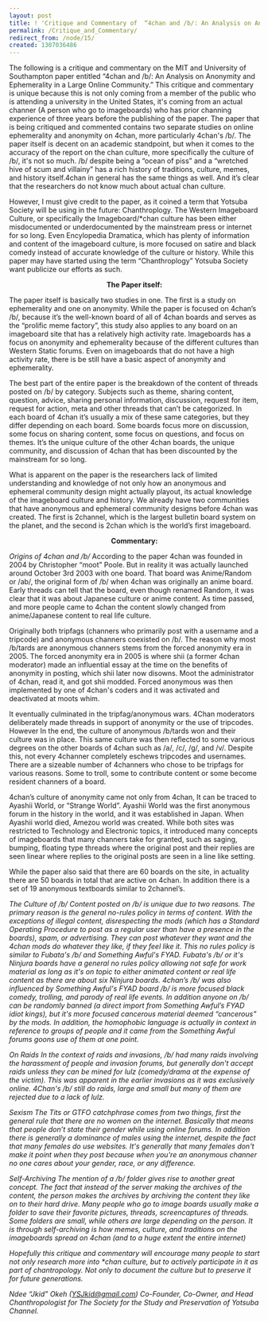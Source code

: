```yaml
---
layout: post
title: ! 'Critique and Commentary of  “4chan and /b/: An Analysis on Anonymity and Ephemerality in a Large Online Community.”'
permalink: /Critique_and_Commentary/
redirect_from: /node/15/
created: 1307036486
---
```

The following is a critique and commentary on the MIT and University of Southampton paper entitled “4chan and /b/: An Analysis on Anonymity and Ephemerality in a Large Online Community.” This critique and commentary is unique because this is not only coming from a member of the public who is attending a university in the United States, it's coming from an actual channer (A person who go to imageboards) who has prior channing experience of three years before the publishing of the paper. The paper that is being critiqued and commented contains two separate studies on online ephemerality and anonymity on 4chan, more particularly 4chan's /b/. The paper  itself is decent on an academic standpoint, but when it comes to the accuracy of the report on the chan culture, more specifically the culture of /b/, it's not so much. /b/ despite being a “ocean of piss” and a “wretched hive of scum and villainy” has a rich history of traditions, culture, memes, and history itself.4chan in general has the same things as well. And it’s clear that the researchers do not know much about actual chan culture. 

However, I must give credit to the paper, as it coined a term that Yotsuba Society will be using in the future: Chanthroplogy. The Western Imageboard Culture, or specifically the Imageboard/*chan culture has been either misdocumented or underdocumented by the mainstream press or internet for so long. Even Encylopedia Dramatica, which has plenty of information and content of the imageboard culture, is more focused on satire and black comedy instead of accurate knowledge of the culture or history. While this paper may have started using the term “Chanthroplogy” Yotsuba Society want publicize our efforts as such. 

<b><center>The Paper itself:</center></b>

The paper itself is basically two studies in one. The first is a study on ephemerality and one on anonymity. While the paper is focused on 4chan’s /b/, because it’s the well-known board of all of 4chan boards and serves as the “prolific meme factory”, this study also applies to any board on an imageboard site that has a relatively high activity rate. Imageboards has a focus on anonymity and ephemerality because of the different cultures than Western Static forums.  Even on imageboards that do not have a high activity rate, there is be still have a basic aspect of anonymity and ephemerality.

The best part of the entire paper is the breakdown of the content of threads posted on /b/ by category. Subjects such as theme, sharing content, question, advice, sharing personal information, discussion, request for item, request for action, meta and other threads that can’t be categorized.  In each board of 4chan it’s usually a mix of these same categories, but they differ depending on each board. Some boards focus more on discussion, some focus on sharing content, some focus on questions, and focus on themes.  It’s the unique culture of the other 4chan boards, the unique community, and discussion of 4chan that has been discounted by the mainstream for so long.

What is apparent on the paper is the researchers lack of limited understanding and knowledge of not only how an anonymous and ephemeral community design might actually playout, its actual knowledge of the imageboard culture and history. We already have two communities that have anonymous and ephemeral community designs before 4chan was created. The first is 2channel, which is the largest bulletin board system on the planet, and the second is 2chan which is the world’s first imageboard.

<b><center>Commentary:</center></b>

<i>Origins of 4chan and /b/</i>
According to the paper 4chan was founded in 2004 by Christopher “moot” Poole. But in reality it was actually launched around October 3rd 2003 with one board. That board was Anime/Random or /ab/, the original form of /b/ when 4chan was originally an anime board. Early threads can tell that the board, even though renamed Random, it was clear that it was about Japanese culture or anime content. As time passed, and more people came to 4chan the content slowly changed from anime/Japanese content to real life culture. 

Originally both tripfags (channers who primarily post with a username and a tripcode) and anonymous channers coexisted on /b/.  The reason why most /b/tards are anonymous channers stems from the forced anonymity era in 2005. The forced anonymity era in 2005 is where shii (a former 4chan moderator) made an influential essay at the time on the benefits of anonymity in posting, which shii later now disowns. Moot the administrator of 4chan, read it, and got shii modded. Forced anonymous was then implemented by one of 4chan's coders and it was activated and deactivated at moots whim.

It eventually culminated in the tripfag/anonymous wars. 4Chan moderators deliberately made threads in support of anonymity or the use of tripcodes. However In the end, the culture of anonymous /b/tards won and their culture was in place. This same culture was then reflected to some various degrees on the other boards of 4chan such as /a/, /c/, /g/, and /v/.  Despite this,  not every 4channer completely eschews tripcodes and usernames. There are a sizeable number of 4channers who chose to be tripfags for various reasons. Some to troll, some to contribute content or some become resident channers of a board.

4chan’s culture of anonymity came not only from 4chan, It can be traced to Ayashii World, or “Strange World”. Ayashii World was the first anonymous forum in the history in the world, and it was established in Japan.  When Ayashii world died, Amezou world was created. While both sites was restricted to Technology and Electronic topics, it introduced many concepts of imageboards that many channers take for granted, such as saging, bumping, floating type threads where the original post and their replies are seen linear where replies to the original posts are seen in a line like setting. 

While the paper also said that there are 60 boards on the site, in actuality there are 50 boards in total that are active on 4chan. In addition there is a set of 19 anonymous textboards similar to 2channel’s.

<i>The Culture of /b/<i>
Content posted on /b/ is unique due to two reasons. The primary reason is the general no-rules policy in terms of content. With the exceptions of illegal content, disrespecting the mods (which has a Standard Operating Procedure to post as a regular user than have a presence in the boards), spam, or advertising. They can post whatever they want and the 4chan mods do whatever they like, if they feel like it. This no rules policy is similar to Fubata's /b/ and Something Awful's FYAD. Fubata's /b/ or it's Ninjura boards  have a general no rules policy allowing not safe for work material as long as it's on topic to either animated content or real life content as there are about six Ninjura boards. 4chan’s /b/ was also influenced by Something Awful's FYAD board /b/ is more focused black comedy, trolling, and parody of real life events.  In addition anyone on /b/ can be randomly banned (a direct import from Something Awful’s FYAD idiot kings), but it's more focused cancerous material deemed “cancerous” by the mods. In addition, the homophobic language is actually in context in reference to groups of people and it came from the Something Awful forums goons use of them at one point.

<i>On Raids<i/>
In the context of raids and invasions, /b/ had many raids involving the harassment of people and invasion forums, but generally don't accept raids unless they can be mined for lulz (comedy/drama at the expense of the victim). This was apparent in the earlier invasions as it was exclusively online. 4Chan's /b/ still do raids, large and small but many of them are rejected due to a lack of lulz.

<i>Sexism</i>
The Tits or GTFO catchphrase comes from two things, first the general rule that there are no women on the internet. Basically that means that people don’t state their gender while using online forums. In addition there is generally a dominance of males using the internet, despite the fact that many females do use websites. It's generally that many females don't make it point when they post because when you're an anonymous channer no one cares about your gender, race, or any difference.

<i>Self-Archiving<i>
The mention of a /b/ folder gives rise to another great concept. The fact that instead of the server making the archives of the content, the person makes the archives by archiving the content they like on to their hard drive. Many people who go to image boards usually make a folder to save their favorite pictures, threads, screencaptures of threads. Some folders are small, while others are large depending on the person. It is through self-archiving is how memes, culture, and traditions on the imageboards spread on 4chan (and to a huge extent the entire internet)

Hopefully this critique and commentary will encourage many people to start not only research more into *chan culture, but to actively participate in it as part of chantropology. Not only to document the culture but to preserve it for future generations.

Ndee “Jkid” Okeh (YSJkid@gmail.com)
Co-Founder, Co-Owner, and Head Chanthropologist for The Society for the Study and Preservation of Yotsuba Channel.
